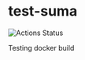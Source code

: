 # test-suma

![Actions Status](https://github.com/jcayouette/test-suma/tree/master/workflows/build-docs.yml/badge.svg)

Testing docker build


